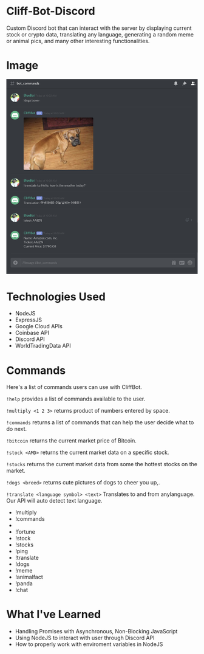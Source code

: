 # Cliff-Bot-Discord

Custom Discord bot that can interact with the server by displaying current stock or crypto data, translating any language, generating a random meme or animal pics, and many other interesting functionalities.

# Image

<img src='Images/bot_test.png' heigth='500'>

# Technologies Used

- NodeJS
- ExpressJS
- Google Cloud APIs
- Coinbase API
- Discord API
- WorldTradingData API

# Commands

Here's a list of commands users can use with CliffBot.

`!help` provides a list of commands available to the user.

`!multiply <1 2 3>` returns product of numbers entered by space.

`!commands` returns a list of commands that can help the user decide what to do next.

`!bitcoin` returns the current market price of Bitcoin.

`!stock <AMD>` returns the current market data on a specific stock.

`!stocks` returns the current market data from some the hottest stocks on the market.

`!dogs <breed>` returns cute pictures of dogs to cheer you up,.

`!translate <language symbol> <text>` Translates to and from anylanguage. Our API will auto detect text language.

- !multiply
- !commands
-
- !fortune
- !stock
- !stocks
- !ping
- !translate
- !dogs
- !meme
- !animalfact
- !panda
- !chat

# What I've Learned

- Handling Promises with Asynchronous, Non-Blocking JavaScript
- Using NodeJS to interact with user through Discord API
- How to properly work with enviroment variables in NodeJS
